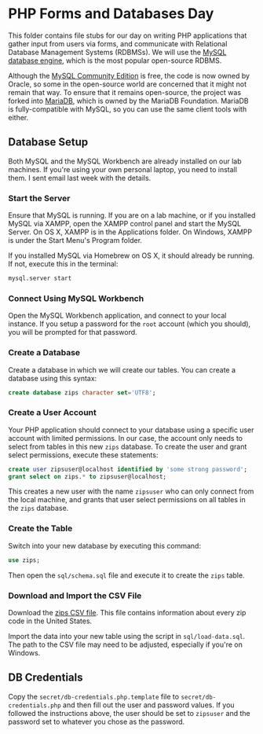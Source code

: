 # PHP Forms and Databases Day

This folder contains file stubs for our day on writing PHP applications that gather input from users via forms, and communicate with Relational Database Management Systems (RDBMSs). We will use the [MySQL database engine](https://www.mysql.com/), which is the most popular open-source RDBMS. 

Although the [MySQL Community Edition](http://dev.mysql.com/downloads/mysql/) is free, the code is now owned by Oracle, so some in the open-source world are concerned that it might not remain that way. To ensure that it remains open-source, the project was forked into [MariaDB](https://mariadb.org/), which is owned by the MariaDB Foundation. MariaDB is fully-compatible with MySQL, so you can use the same client tools with either. 

## Database Setup

Both MySQL and the MySQL Workbench are already installed on our lab machines. If you're using your own personal laptop, you need to install them. I sent email last week with the details.

### Start the Server

Ensure that MySQL is running. If you are on a lab machine, or if you installed MySQL via XAMPP, open the XAMPP control panel and start the MySQL Server. On OS X,  XAMPP is in the Applications folder. On Windows, XAMPP is under the Start Menu's Program folder.

If you installed MySQL via Homebrew on OS X, it should already be running. If not, execute this in the terminal:

```bash
mysql.server start
```

### Connect Using MySQL Workbench

Open the MySQL Workbench application, and connect to your local instance. If you setup a password for the `root` account (which you should), you will be prompted for that password.

### Create a Database

Create a database in which we will create our tables. You can create a database using this syntax:

```sql
create database zips character set='UTF8';
```

### Create a User Account

Your PHP application should connect to your database using a specific user account with limited permissions. In our case, the account only needs to select from tables in this new `zips` database. To create the user and grant select permissions, execute these statements:

```sql
create user zipsuser@localhost identified by 'some strong password';
grant select on zips.* to zipsuser@localhost;
```

This creates a new user with the name `zipsuser` who can only connect from the local machine, and grants that user select permissions on all tables in the `zips` database.

### Create the Table

Switch into your new database by executing this command:

```sql
use zips;
```

Then open the `sql/schema.sql` file and execute it to create the `zips` table.

### Download and Import the CSV File

Download the [zips CSV file](http://www.unitedstateszipcodes.org/zip_code_database.csv). This file contains information about every zip code in the United States.

Import the data into your new table using the script in `sql/load-data.sql`. The path to the CSV file may need to be adjusted, especially if you're on Windows.

## DB Credentials

Copy the `secret/db-credentials.php.template` file to `secret/db-credentials.php` and then fill out the user and password values. If you followed the instructions above, the user should be set to `zipsuser` and the password set to whatever you chose as the password. 
